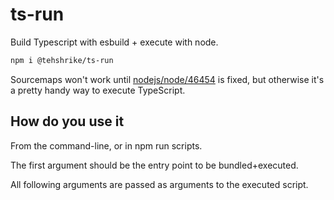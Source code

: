 # ts-run

Build Typescript with esbuild + execute with node.

```sh
npm i @tehshrike/ts-run
```

Sourcemaps won't work until [nodejs/node/46454](https://github.com/nodejs/node/issues/46454) is fixed, but otherwise it's a pretty handy way to execute TypeScript.

## How do you use it

From the command-line, or in npm run scripts.

The first argument should be the entry point to be bundled+executed.

All following arguments are passed as arguments to the executed script.
